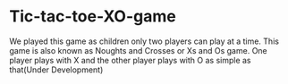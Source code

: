 # Tic-tac-toe-XO-game
We played this game as children only two players can play at a time. This game is also known as Noughts and Crosses or Xs and Os game. One player plays with X and the other player plays with O as simple as that(Under Development)
